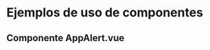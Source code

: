# Ejemplos de uso de componentes

## Componente AppAlert.vue

<AppInputText variant="bg-red-500" />
